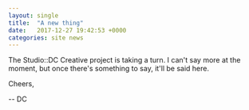 ```yaml
---
layout: single
title:  "A new thing"
date:   2017-12-27 19:42:53 +0000
categories: site news
---
```

The Studio::DC Creative project is taking a turn. I can't say more at the moment, but once there's something to say, it'll be said here.

Cheers,

 -- DC
